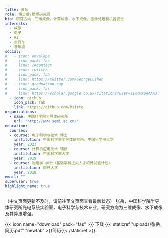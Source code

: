 ```yaml
---
title: 张岳
role: 博士后/助理研究员
bio: 研究方向：三维成像，计算成像，水下成像，图像处理和机器视觉
interests:
  - 成像
  - 电子
  - AI
  - 自行车
  - 音乐剧
social:
#   - icon: envelope
#     icon_pack: fas
#     link: /#contact
#   - icon: twitter
#     icon_pack: fab
#     link: https://twitter.com/GeorgeCushen
#   - icon: graduation-cap
#     icon_pack: fas
#     link: https://scholar.google.co.uk/citations?user=sIwtMXoAAAAJ
  - icon: github
    icon_pack: fab
    link: https://github.com/Msirte
organizations:
  - name: 中国科学院半导体研究所
    url: "http://www.semi.ac.cn/"
education:
  courses:
  - course: 电子科学与技术 博士
    institution: 中国科学院半导体研究所，中国科学院大学
    year: 2023
  - course: 计算机应用技术 辅修
    institution: 中国科学院大学
    year: 2019
  - course: 物理学 学士（基础学科拔尖人才培养试验计划）
    institution: 南开大学
    year: 2018
email: ""
superuser: true
highlight_name: true
---
```

（中文页面更新不及时，请前往英文页面查看最新状态）
张岳，中国科学院半导体研究所光电系统实验室，电子科学与技术专业，研究方向为三维成像、水下成像及其算法增强。

{{< icon name="download" pack="fas" >}} 下载 {{< staticref "uploads/张岳_简历.pdf" "newtab" >}}简历{{< /staticref >}}.